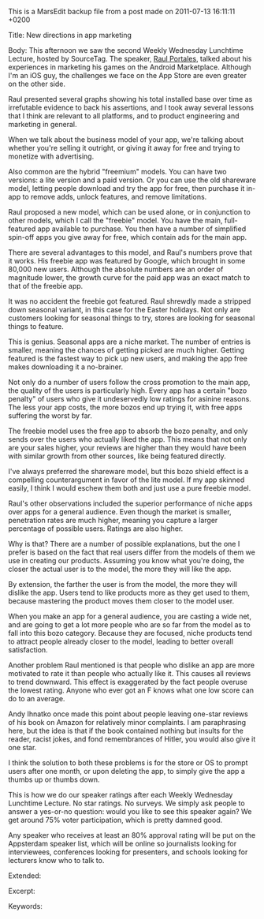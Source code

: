 This is a MarsEdit backup file from a post made on 2011-07-13 16:11:11 +0200

Title:
New directions in app marketing

Body:
This afternoon we saw the second Weekly Wednesday Lunchtime Lecture, hosted by SourceTag. The speaker, <a href="https://twitter.com/#!/sla_shalafi">Raul Portales</a>, talked about his experiences in marketing his games on the Android Marketplace. Although I'm an iOS guy, the challenges we face on the App Store are even greater on the other side.

Raul presented several graphs showing his total installed base over time as irrefutable evidence to back his assertions, and I took away several lessons that I think are relevant to all platforms, and to product engineering and marketing in general.

When we talk about the business model of your app, we're talking about whether you're selling it outright, or giving it away for free and trying to monetize with advertising.

Also common are the hybrid "freemium" models. You can have two versions: a lite version and a paid version. Or you can use the old shareware model, letting people download and try the app for free, then purchase it in-app to remove adds, unlock features, and remove limitations.

Raul proposed a new model, which can be used alone, or in conjunction to other models, which I call the "freebie" model. You have the main, full-featured app available to purchase. You then have a number of simplified spin-off apps you give away for free, which contain ads for the main app.

There are several advantages to this model, and Raul's numbers prove that it works. His freebie app was featured by Google, which brought in some 80,000 new users. Although the absolute numbers are an order of magnitude lower, the growth curve for the paid app was an exact match to that of the freebie app.

It was no accident the freebie got featured. Raul shrewdly made a stripped down seasonal variant, in this case for the Easter holidays. Not only are customers looking for seasonal things to try, stores are looking for seasonal things to feature. 

This is genius. Seasonal apps are a niche market. The number of entries is smaller, meaning the chances of getting picked are much higher. Getting featured is the fastest way to pick up new users, and making the app free makes downloading it a no-brainer.

Not only do a number of users follow the cross promotion to the main app, the quality of the users is particularly high. Every app has a certain "bozo penalty" of users who give it undeservedly low ratings for asinine reasons. The less your app costs, the more bozos end up trying it, with free apps suffering the worst by far.

The freebie model uses the free app to absorb the bozo penalty, and only sends over the users who actually liked the app. This means that not only are your sales higher, your reviews are higher than they would have been with similar growth from other sources, like being featured directly.

I've always preferred the shareware model, but this bozo shield effect is a compelling counterargument in favor of the lite model. If my app skinned easily, I think I would eschew them both and just use a pure freebie model.

Raul's other observations included the superior performance of niche apps over apps for a general audience. Even though the market is smaller, penetration rates are much higher, meaning you capture a larger percentage of possible users. Ratings are also higher.

Why is that? There are a number of possible explanations, but the one I prefer is based on the fact that real users differ from the models of them we use in creating our products. Assuming you know what you're doing, the closer the actual user is to the model, the more they will like the app.

By extension, the farther the user is from the model, the more they will dislike the app. Users tend to like products more as they get used to them, because mastering the product moves them closer to the model user.

When you make an app for a general audience, you are casting a wide net, and are going to get a lot more people who are so far from the model as to fall into this bozo category. Because they are focused, niche products tend to attract people already closer to the model, leading to better overall satisfaction.

Another problem Raul mentioned is that people who dislike an app are more motivated to rate it than people who actually like it. This causes all reviews to trend downward. This effect is exaggerated by the fact people overuse the lowest rating. Anyone who ever got an F knows what one low score can do to an average.

Andy Ihnatko once made this point about people leaving one-star reviews of his book on Amazon for relatively minor complaints. I am paraphrasing here, but the idea is that if the book contained nothing but insults for the reader, racist jokes, and fond remembrances of Hitler, you would also give it one star. 

I think the solution to both these problems is for the store or OS to prompt users after one month, or upon deleting the app, to simply give the app a thumbs up or thumbs down. 

This is how we do our speaker ratings after each Weekly Wednesday Lunchtime Lecture. No star ratings. No surveys. We simply ask people to answer a yes-or-no question: would you like to see this speaker again? We get around 75% voter participation, which is pretty damned good.

Any speaker who receives at least an 80% approval rating will be put on the Appsterdam speaker list, which will be online so journalists looking for interviewees, conferences looking for presenters, and schools looking for lecturers know who to talk to.<em></em>

Extended:


Excerpt:


Keywords:
